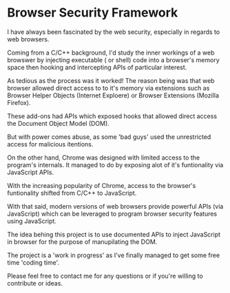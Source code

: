 # Browser Security Framework


I have always been fascinated by the web security, especially in regards to web browsers.

Coming from a C/C++ background, I'd study the inner workings of a web browswer by injecting executable ( or shell) code into a browser's memory space then hooking and intercepting APIs of particular interest.

As tedious as the process was it worked! The reason being was that web browser allowed direct access to to it's memory via extensions such as Browser Helper Objects (Internet Exploere) or Browser Extensions (Mozilla Firefox). 

These add-ons had APIs which exposed hooks that allowed direct access the Document Object Model (DOM).

But with power comes abuse, as some 'bad guys' used the unrestricted access for malicious itentions.

On the other hand, Chrome was designed with limited access to the program's internals. It managed to do by exposing alot of it's funtionality via JavaScript APIs.

With the increasing popularity of Chrome, access to the browser's funtionality shifted from C/C++ to JavaScript.

With that said, modern versions of web browsers provide powerful APIs (via JavaScript) which can be leveraged to program browser security features using JavaScript.

The idea behing this project is to use documented APIs to inject JavaScript in browser for the purpose of manupilating the DOM.

The project is a 'work in progress' as I've finally managed to get some free time 'coding time'. 

Please feel free to contact me for any questions or if you're willing to contribute or ideas.

